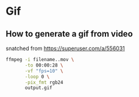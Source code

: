 # Gif

## How to generate a gif from video

snatched from <https://superuser.com/a/556031>

```sh
ffmpeg -i filename..mov \
       -to 00:00:28 \
       -vf "fps=10" \
       -loop 0 \
       -pix_fmt rgb24
       output.gif
```

